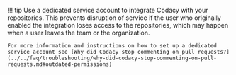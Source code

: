 !!! tip
    Use a dedicated service account to integrate Codacy with your repositories. This prevents disruption of service if the user who originally enabled the integration loses access to the repositories, which may happen when a user leaves the team or the organization.

    For more information and instructions on how to set up a dedicated service account see [Why did Codacy stop commenting on pull requests?](../../faq/troubleshooting/why-did-codacy-stop-commenting-on-pull-requests.md#outdated-permissions)
